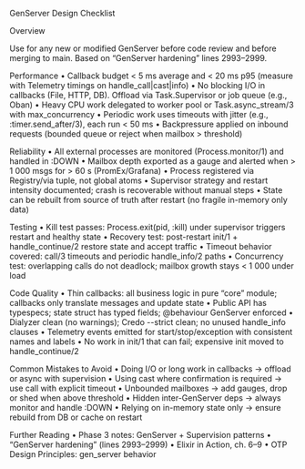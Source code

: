 
GenServer Design Checklist

Overview

Use for any new or modified GenServer before code review and before merging to main. Based on “GenServer hardening” lines 2993–2999.

Performance
	•	Callback budget < 5 ms average and < 20 ms p95 (measure with Telemetry timings on handle_call|cast|info)
	•	No blocking I/O in callbacks (File, HTTP, DB). Offload via Task.Supervisor or job queue (e.g., Oban)
	•	Heavy CPU work delegated to worker pool or Task.async_stream/3 with max_concurrency
	•	Periodic work uses timeouts with jitter (e.g., :timer.send_after/3), each run < 50 ms
	•	Backpressure applied on inbound requests (bounded queue or reject when mailbox > threshold)

Reliability
	•	All external processes are monitored (Process.monitor/1) and handled in :DOWN
	•	Mailbox depth exported as a gauge and alerted when > 1 000 msgs for > 60 s (PromEx/Grafana)
	•	Process registered via Registry/via tuple, not global atoms
	•	Supervisor strategy and restart intensity documented; crash is recoverable without manual steps
	•	State can be rebuilt from source of truth after restart (no fragile in-memory only data)

Testing
	•	Kill test passes: Process.exit(pid, :kill) under supervisor triggers restart and healthy state
	•	Recovery test: post-restart init/1 + handle_continue/2 restore state and accept traffic
	•	Timeout behavior covered: call/3 timeouts and periodic handle_info/2 paths
	•	Concurrency test: overlapping calls do not deadlock; mailbox growth stays < 1 000 under load

Code Quality
	•	Thin callbacks: all business logic in pure “core” module; callbacks only translate messages and update state
	•	Public API has typespecs; state struct has typed fields; @behaviour GenServer enforced
	•	Dialyzer clean (no warnings); Credo --strict clean; no unused handle_info clauses
	•	Telemetry events emitted for start/stop/exception with consistent names and labels
	•	No work in init/1 that can fail; expensive init moved to handle_continue/2

Common Mistakes to Avoid
	•	Doing I/O or long work in callbacks → offload or async with supervision
	•	Using cast where confirmation is required → use call with explicit timeout
	•	Unbounded mailboxes → add gauges, drop or shed when above threshold
	•	Hidden inter-GenServer deps → always monitor and handle :DOWN
	•	Relying on in-memory state only → ensure rebuild from DB or cache on restart

Further Reading
	•	Phase 3 notes: GenServer + Supervision patterns
	•	“GenServer hardening” (lines 2993–2999)
	•	Elixir in Action, ch. 6–9
	•	OTP Design Principles: gen_server behavior

